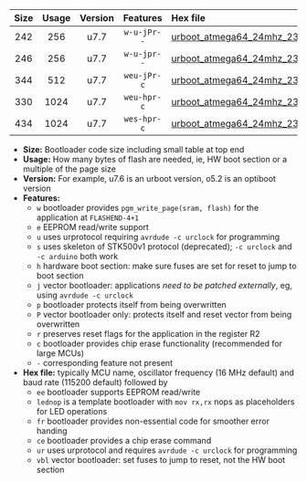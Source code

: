 |Size|Usage|Version|Features|Hex file|
|:-:|:-:|:-:|:-:|:--|
|242|256|u7.7|`w-u-jPr--`|[urboot_atmega64_24mhz_230400bps_lednop_ur_vbl.hex](https://raw.githubusercontent.com/stefanrueger/urboot.hex/main/mcus/atmega64/fcpu_24mhz/230400_bps/urboot_atmega64_24mhz_230400bps_lednop_ur_vbl.hex)|
|246|256|u7.7|`w-u-jpr--`|[urboot_atmega64_24mhz_230400bps_lednop_fr_ur_vbl.hex](https://raw.githubusercontent.com/stefanrueger/urboot.hex/main/mcus/atmega64/fcpu_24mhz/230400_bps/urboot_atmega64_24mhz_230400bps_lednop_fr_ur_vbl.hex)|
|344|512|u7.7|`weu-jPr-c`|[urboot_atmega64_24mhz_230400bps_ee_lednop_fr_ce_ur_vbl.hex](https://raw.githubusercontent.com/stefanrueger/urboot.hex/main/mcus/atmega64/fcpu_24mhz/230400_bps/urboot_atmega64_24mhz_230400bps_ee_lednop_fr_ce_ur_vbl.hex)|
|330|1024|u7.7|`weu-hpr-c`|[urboot_atmega64_24mhz_230400bps_ee_lednop_fr_ce_ur.hex](https://raw.githubusercontent.com/stefanrueger/urboot.hex/main/mcus/atmega64/fcpu_24mhz/230400_bps/urboot_atmega64_24mhz_230400bps_ee_lednop_fr_ce_ur.hex)|
|434|1024|u7.7|`wes-hpr-c`|[urboot_atmega64_24mhz_230400bps_ee_lednop_fr_ce.hex](https://raw.githubusercontent.com/stefanrueger/urboot.hex/main/mcus/atmega64/fcpu_24mhz/230400_bps/urboot_atmega64_24mhz_230400bps_ee_lednop_fr_ce.hex)|

- **Size:** Bootloader code size including small table at top end
- **Usage:** How many bytes of flash are needed, ie, HW boot section or a multiple of the page size
- **Version:** For example, u7.6 is an urboot version, o5.2 is an optiboot version
- **Features:**
  + `w` bootloader provides `pgm_write_page(sram, flash)` for the application at `FLASHEND-4+1`
  + `e` EEPROM read/write support
  + `u` uses urprotocol requiring `avrdude -c urclock` for programming
  + `s` uses skeleton of STK500v1 protocol (deprecated); `-c urclock` and `-c arduino` both work
  + `h` hardware boot section: make sure fuses are set for reset to jump to boot section
  + `j` vector bootloader: applications *need to be patched externally*, eg, using `avrdude -c urclock`
  + `p` bootloader protects itself from being overwritten
  + `P` vector bootloader only: protects itself and reset vector from being overwritten
  + `r` preserves reset flags for the application in the register R2
  + `c` bootloader provides chip erase functionality (recommended for large MCUs)
  + `-` corresponding feature not present
- **Hex file:** typically MCU name, oscillator frequency (16 MHz default) and baud rate (115200 default) followed by
  + `ee` bootloader supports EEPROM read/write
  + `lednop` is a template bootloader with `mov rx,rx` nops as placeholders for LED operations
  + `fr` bootloader provides non-essential code for smoother error handing
  + `ce` bootloader provides a chip erase command
  + `ur` uses urprotocol and requires `avrdude -c urclock` for programming
  + `vbl` vector bootloader: set fuses to jump to reset, not the HW boot section
